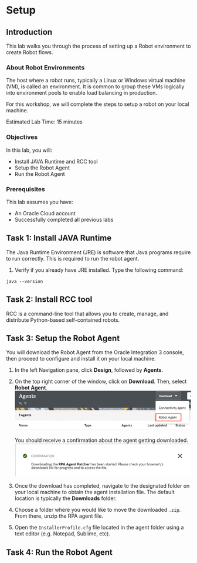 # Setup

## Introduction

This lab walks you through the process of setting up a Robot environment to create Robot flows.

### About Robot Environments

The host where a robot runs, typically a Linux or Windows virtual machine (VM), is called an environment. It is common to group these VMs logically into environment pools to enable load balancing in production.

For this workshop, we will complete the steps to setup a robot on your local machine.

Estimated Lab Time: 15 minutes

### Objectives

In this lab, you will:

* Install JAVA Runtime and RCC tool
* Setup the Robot Agent
* Run the Robot Agent

### Prerequisites

This lab assumes you have:

* An Oracle Cloud account
* Successfully completed all previous labs

## Task 1: Install JAVA Runtime

The Java Runtime Environment (JRE) is software that Java programs require to run correctly. This is required to run the robot agent.

1. Verify if you already have JRE installed. Type the following command:

```
java --version
```




## Task 2: Install RCC tool

RCC is a command-line tool that allows you to create, manage, and distribute Python-based self-contained robots.

## Task 3: Setup the Robot Agent

You will download the Robot Agent from the Oracle Integration 3 console, then proceed to configure and install it on your local machine.

1. In the left Navigation pane, click **Design**, followed by **Agents**.

2. On the top right corner of the window, click on **Download**. Then, select **Robot Agent**. 
![Download Robot Agent](./images/download-robot-agent.png ' ')

    You should receive a confirmation about the agent getting downloaded.
    ![Download Robot Agent notification](./images/download-robot-agent-notification.png ' ')

3. Once the download has completed, navigate to the designated folder on your local machine to obtain the agent installation file. The default location is typically the **Downloads** folder.

4. Choose a folder where you would like to move the downloaded ```.zip```. From there, unzip the RPA agent file. 

5. Open the ```InstallerProfile.cfg``` file located in the agent folder using a text editor (e.g. Notepad, Sublime, etc). 



## Task 4: Run the Robot Agent






